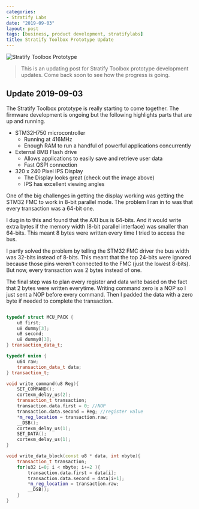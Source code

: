 ```yaml
---
categories:
- Stratify Labs
date: "2019-09-03"
layout: post
tags: [business, product development, stratifylabs]
title: Stratify Toolbox Prototype Update
---
```


![Stratify Toolbox Prototype](/images/toolbox-proto-web.png)

> This is an updating post for Stratify Toolbox prototype development updates. Come back soon to see how the progress is going.

## Update 2019-09-03


The Stratify Toolbox prototype is really starting to come together. The firmware development is ongoing but the following highlights parts that are up and running.

- STM32H750 microcontroller
  - Running at 416MHz
  - Enough RAM to run a handful of powerful applications concurrently
- External 8MB Flash drive
  - Allows applications to easily save and retrieve user data
  - Fast QSPI connection
- 320 x 240 Pixel IPS Display
  - The Display looks great (check out the image above)
  - IPS has excellent viewing angles

One of the big challenges in getting the display working was getting the STM32 FMC to work in 8-bit parallel mode. The problem I ran in to was that every transaction was a 64-bit one.

I dug in to this and found that the AXI bus is 64-bits. And it would write extra bytes if the memory width (8-bit parallel interface) was smaller than 64-bits. This meant 8 bytes were written every time I tried to access the bus.

I partly solved the problem by telling the STM32 FMC driver the bus width was 32-bits instead of 8-bits. This meant that the top 24-bits were ignored because those pins weren't connected to the FMC (just the lowest 8-bits). But now, every transaction was 2 bytes instead of one.

The final step was to plan every register and data write based on the fact that 2 bytes were written everytime. Writing command zero is a NOP so I just sent a NOP before every command. Then I padded the data with a zero byte if needed to complete the transaction.

```c++

typedef struct MCU_PACK {
	u8 first;
	u8 dummy[3];
	u8 second;
	u8 dummy0[3];
} transaction_data_t;

typedef union {
	u64 raw;
	transaction_data_t data;
} transaction_t;

void write_command(u8 Reg){
	SET_COMMAND();
	cortexm_delay_us(2);
	transaction_t transaction;
	transaction.data.first = 0; //NOP
	transaction.data.second = Reg; //register value
	*m_reg_location = transaction.raw;
	__DSB();
	cortexm_delay_us(1);
	SET_DATA();
	cortexm_delay_us(1);
}

void write_data_block(const u8 * data, int nbyte){
	transaction_t transaction;
	for(u32 i=0; i < nbyte; i+=2 ){
		transaction.data.first = data[i];
		transaction.data.second = data[i+1];
		*m_reg_location = transaction.raw;
		__DSB();
	}
}
```









